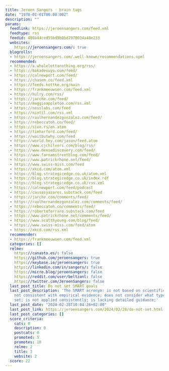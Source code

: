 ```yaml
---
title: Jeroen Sangers ◦ brain tags
date: "1970-01-01T00:00:00Z"
description: ""
params:
  feedlink: https://jeroensangers.com/feed.xml
  feedtype: rss
  feedid: 480a44ced55bd9b8bd7970034a48e233
  websites:
    https://jeroensangers.com/: true
  blogrolls:
  - https://jeroensangers.com/.well-known/recommendations.opml
  recommended:
  - https://a.wholelottanothing.org/rss/
  - https://bakadesuyo.com/feed/
  - https://calnewport.com/feed/
  - https://chasem.co/feed.xml
  - https://feeds.kottke.org/main
  - https://frankmeeuwsen.com/feed.xml
  - https://hulry.com/rss/
  - https://jarche.com/feed/
  - https://maggieappleton.com/rss.xml
  - https://nesslabs.com/feed
  - https://nintil.com/rss.xml
  - https://raulhernandezgonzalez.com/feed/
  - https://rebeccatoh.co/feed/
  - https://sive.rs/en.atom
  - https://timharford.com/feed/
  - https://waitbutwhy.com/feed
  - https://world.hey.com/jason/feed.atom
  - https://www.cjchilvers.com/blog/rss/
  - https://www.densediscovery.com/feed/
  - https://www.farnamstreetblog.com/feed/
  - https://www.patrickrhone.net/feed/
  - https://www.swiss-miss.com/feed
  - https://xkcd.com/atom.xml
  - https://blog.strategicedge.co.uk/atom.xml
  - https://blog.strategicedge.co.uk/index.rdf
  - https://blog.strategicedge.co.uk/rss.xml
  - https://calnewport.com/feed/podcast
  - https://causasyazares.substack.com/feed
  - https://jarche.com/comments/feed/
  - https://raulhernandezgonzalez.com/comments/feed/
  - https://rebeccatoh.co/comments/feed/
  - https://robertoferraro.substack.com/feed
  - https://www.patrickrhone.net/comments/feed/
  - https://www.scotthyoung.com/blog/feed/
  - https://www.swiss-miss.com/feed/atom
  - https://xkcd.com/rss.xml
  recommender:
  - https://frankmeeuwsen.com/feed.xml
  categories: []
  relme:
    https://canasto.es/: false
    https://github.com/jeroensangers: true
    https://keybase.io/jeroensangers: true
    https://linkedin.com/in/sangers/: false
    https://micro.blog/jeroensangers: false
    https://reddit.com/user/beltzanl: false
    https://twitter.com/JeroenSangers: false
  last_post_title: Do not set SMART goals
  last_post_description: 'The SMART acronym: is not based on scientific theory; is
    not consistent with empirical evidence; does not consider what type of goal is
    set; is not applied consistently; is lacking detailed guidance;'
  last_post_date: "2024-02-28T10:04:26+02:00"
  last_post_link: https://jeroensangers.com/2024/02/28/do-not-set.html
  last_post_categories: []
  score_criteria:
    cats: 0
    description: 0
    postcats: 0
    promoted: 5
    promotes: 10
    relme: 2
    title: 3
    website: 2
  score: 22
---
```

